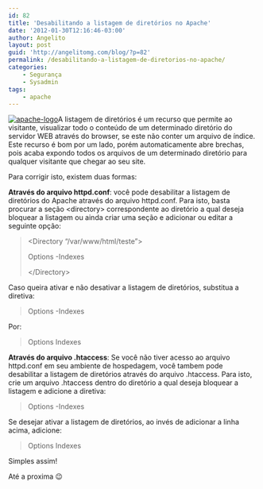 ```yaml
---
id: 82
title: 'Desabilitando a listagem de diretórios no Apache'
date: '2012-01-30T12:16:46-03:00'
author: Angelito
layout: post
guid: 'http://angelitomg.com/blog/?p=82'
permalink: /desabilitando-a-listagem-de-diretorios-no-apache/
categories:
    - Segurança
    - Sysadmin
tags:
    - apache
---
```


[![](http://angelitomg.github.io/wp-content/uploads/2012/01/apache-logo.jpg "apache-logo")](http://angelitomg.github.io/wp-content/uploads/2012/01/apache-logo.jpg)A listagem de diretórios é um recurso que permite ao visitante, visualizar todo o conteúdo de um determinado diretório do servidor WEB através do browser, se este não conter um arquivo de índice. Este recurso é bom por um lado, porém automaticamente abre brechas, pois acaba expondo todos os arquivos de um determinado diretório para qualquer visitante que chegar ao seu site.

Para corrigir isto, existem duas formas:

**Através do arquivo httpd.conf**: você pode desabilitar a listagem de diretórios do Apache através do arquivo httpd.conf. Para isto, basta procurar a seção &lt;directory&gt; correspondente ao diretório a qual deseja bloquear a listagem ou ainda criar uma seção e adicionar ou editar a seguinte opção:

> &lt;Directory “/var/www/html/teste”&gt;
> 
> Options -Indexes
> 
> &lt;/Directory&gt;

Caso queira ativar e não desativar a listagem de diretórios, substitua a diretiva:

> Options -Indexes

Por:

> Options Indexes

**Através do arquivo .htaccess**: Se você não tiver acesso ao arquivo httpd.conf em seu ambiente de hospedagem, você tambem pode desabilitar a listagem de diretórios através do arquivo .htaccess. Para isto, crie um arquivo .htaccess dentro do diretório a qual deseja bloquear a listagem e adicione a diretiva:

> Options -Indexes

Se desejar ativar a listagem de diretórios, ao invés de adicionar a linha acima, adicione:

> Options Indexes

Simples assim!

Até a proxima 😉